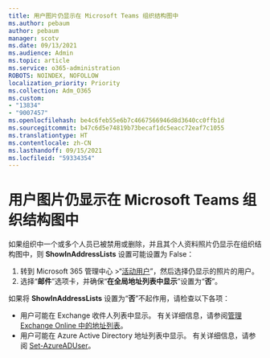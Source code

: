 ```yaml
---
title: 用户图片仍显示在 Microsoft Teams 组织结构图中
ms.author: pebaum
author: pebaum
manager: scotv
ms.date: 09/13/2021
ms.audience: Admin
ms.topic: article
ms.service: o365-administration
ROBOTS: NOINDEX, NOFOLLOW
localization_priority: Priority
ms.collection: Adm_O365
ms.custom:
- "13834"
- "9007457"
ms.openlocfilehash: be4c6feb55e6b7c4667566946d8d3640cc0ffb1d
ms.sourcegitcommit: b47c6d5e74819b73becaf1dc5eacc72eaf7c1055
ms.translationtype: HT
ms.contentlocale: zh-CN
ms.lasthandoff: 09/15/2021
ms.locfileid: "59334354"
---
```

# <a name="user-picture-still-appears-in-the-microsoft-teams-organization-chart"></a>用户图片仍显示在 Microsoft Teams 组织结构图中

如果组织中一个或多个人员已被禁用或删除，并且其个人资料照片仍显示在组织结构图中，则 **ShowInAddressLists** 设置可能设置为 False： 

1. 转到 Microsoft 365 管理中心 >“[活动用户](https://admin.microsoft.com/Adminportal/Home?source=applauncher#/users)”，然后选择仍显示的照片的用户。 
1. 选择“**邮件**”选项卡，并确保“**在全局地址列表中显示**”设置为“**否**”。

如果将 **ShowInAddressLists** 设置为“**否**”不起作用，请检查以下各项： 

- 用户可能在 Exchange 收件人列表中显示。 有关详细信息，请参阅[管理 Exchange Online 中的地址列表](https://docs.microsoft.com/exchange/address-books/address-lists/manage-address-lists#use-the-eac-to-hide-recipients-from-address-lists)。 
- 用户可能在 Azure Active Directory 地址列表中显示。 有关详细信息，请参阅 [Set-AzureADUser](https://docs.microsoft.com/powershell/module/azuread/set-azureaduser?view=azureadps-2.0)。 
